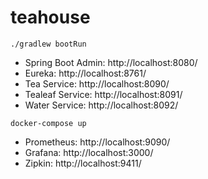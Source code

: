 # teahouse

`./gradlew bootRun`
- Spring Boot Admin: http://localhost:8080/
- Eureka: http://localhost:8761/
- Tea Service: http://localhost:8090/
- Tealeaf Service: http://localhost:8091/
- Water Service: http://localhost:8092/
  
`docker-compose up`
- Prometheus: http://localhost:9090/
- Grafana: http://localhost:3000/
- Zipkin: http://localhost:9411/
